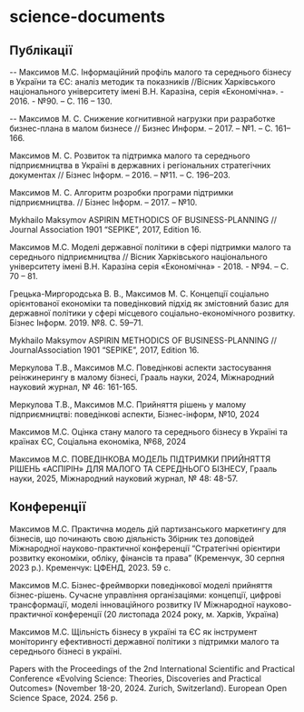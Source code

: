 # science-documents
## Публікації
-- Максимов М.С. Інформаційний профіль малого та середнього бізнесу в України та ЄС: аналіз методик та показників //Вісник Харківського національного університету імені В.Н. Каразіна, серія «Економічна». -  2016. - №90. – С. 116 – 130.

-- Максимов М. С. Снижение когнитивной нагрузки при разработке бизнес-плана в малом бизнесе // Бизнес Информ. – 2017. – №1. – C. 161–166.

Максимов М. С. Розвиток та підтримка малого та середнього підприємництва в Україні в державних і регіональних стратегічних документах // Бізнес Інформ. – 2016. – №11. – C. 196–203.

Максимов М. С. Алгоритм розробки програми підтримки підприємництва. // Бізнес Інформ. – 2017. – №10.

Mykhailo Maksymov ASPIRIN METHODICS OF BUSINESS-PLANNING  // Journal Association 1901 “SEPIKE”, 2017, Edition 16.   

Максимов М.С. Моделі державної політики в сфері підтримки малого та середнього підприємництва // Вісник Харківського національного
університету імені В.Н. Каразіна серія «Економічна» - 2018. - №94. – С. 70 – 81.

Грецька-Миргородська В. В., Максимов М. С. Концепції соціально орієнтованої економіки та поведінковий підхід як змістовний
базис для державної політики у сфері місцевого соціально-економічного розвитку. Бізнес Інформ. 2019. №8. C. 59–71.


Mykhailo Maksymov ASPIRIN METHODICS OF BUSINESS-PLANNING  // JournalAssociation 1901 “SEPIKE”, 2017, Edition 16.

Меркулова Т.В., Максимов М.С. Поведінкові аспекти застосування реінжинерингу в малому бізнесі, Грааль науки, 2024, Міжнародний науковий журнал, № 46: 161-165.

Меркулова Т.В., Максимов М.С. Прийняття рішень у малому підприємництві: поведінкові аспекти, Бізнес-інформ, №10, 2024

Максимов М.С. Оцінка стану малого та середнього бізнесу в Україні та країнах ЄС, Соціальна економіка, №68, 2024

Максимов М.С. ПОВЕДІНКОВА МОДЕЛЬ ПІДТРИМКИ ПРИЙНЯТТЯ РІШЕНЬ «АСПІРІН» ДЛЯ МАЛОГО ТА СЕРЕДНЬОГО БІЗНЕСУ, Грааль науки, 2025, Міжнародний науковий журнал, № 48: 48-57.

## Конференції
Максимов М.С. Практична модель дій партизанського маркетингу для
бізнесів, що починають свою діяльність 
Збірник тез доповідей Міжнародної науково-практичної конференції
“Стратегічні орієнтири розвитку економіки, обліку, фінансів та права”
(Кременчук, 30 серпня 2023 р.). Кременчук: ЦФЕНД, 2023. 59 с.



Максимов М.С. Бізнес-фреймворки поведінкової моделі прийняття бізнес-рішень.  Сучасне управління організаціями: концепції, цифрові трансформації, моделі інноваційного розвитку ІV Міжнародної науково-практичної конференції (20 листопада 2024 року, м. Харків, Україна)


Максимов М.С. Щільність бізнесу в україні та ЄС як інструмент моніторингу ефективності
державної політики з підтримки малого та середнього бізнесі в україні.

Papers with the Proceedings of the 2nd International Scientific 
and Practical Conference «Evolving Science: Theories, Discoveries and Practical 
Outcomes» (November 18-20, 2024. Zurich, Switzerland). European Open Science 
Space, 2024. 256 p.
